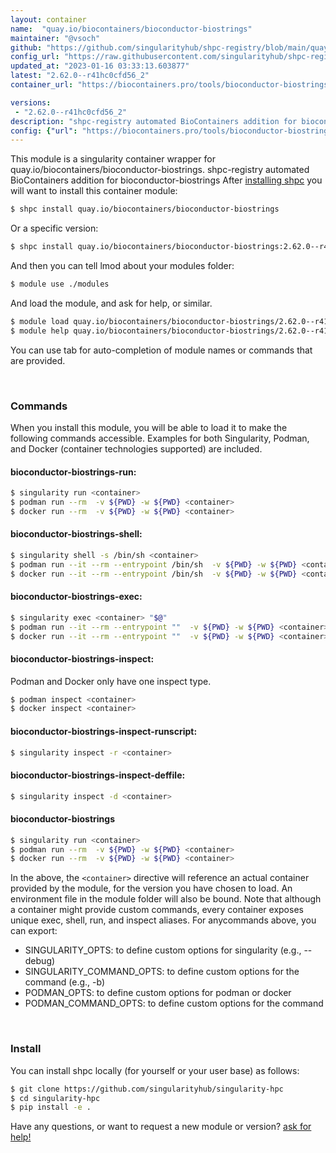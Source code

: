```yaml
---
layout: container
name:  "quay.io/biocontainers/bioconductor-biostrings"
maintainer: "@vsoch"
github: "https://github.com/singularityhub/shpc-registry/blob/main/quay.io/biocontainers/bioconductor-biostrings/container.yaml"
config_url: "https://raw.githubusercontent.com/singularityhub/shpc-registry/main/quay.io/biocontainers/bioconductor-biostrings/container.yaml"
updated_at: "2023-01-16 03:33:13.603877"
latest: "2.62.0--r41hc0cfd56_2"
container_url: "https://biocontainers.pro/tools/bioconductor-biostrings"

versions:
 - "2.62.0--r41hc0cfd56_2"
description: "shpc-registry automated BioContainers addition for bioconductor-biostrings"
config: {"url": "https://biocontainers.pro/tools/bioconductor-biostrings", "maintainer": "@vsoch", "description": "shpc-registry automated BioContainers addition for bioconductor-biostrings", "latest": {"2.62.0--r41hc0cfd56_2": "sha256:38a4ef4ef521d979079946abc64b32a68ae0ffced7c4174cfc6c8df2a7026473"}, "tags": {"2.62.0--r41hc0cfd56_2": "sha256:38a4ef4ef521d979079946abc64b32a68ae0ffced7c4174cfc6c8df2a7026473"}, "docker": "quay.io/biocontainers/bioconductor-biostrings"}
---
```


This module is a singularity container wrapper for quay.io/biocontainers/bioconductor-biostrings.
shpc-registry automated BioContainers addition for bioconductor-biostrings
After [installing shpc](#install) you will want to install this container module:


```bash
$ shpc install quay.io/biocontainers/bioconductor-biostrings
```

Or a specific version:

```bash
$ shpc install quay.io/biocontainers/bioconductor-biostrings:2.62.0--r41hc0cfd56_2
```

And then you can tell lmod about your modules folder:

```bash
$ module use ./modules
```

And load the module, and ask for help, or similar.

```bash
$ module load quay.io/biocontainers/bioconductor-biostrings/2.62.0--r41hc0cfd56_2
$ module help quay.io/biocontainers/bioconductor-biostrings/2.62.0--r41hc0cfd56_2
```

You can use tab for auto-completion of module names or commands that are provided.

<br>

### Commands

When you install this module, you will be able to load it to make the following commands accessible.
Examples for both Singularity, Podman, and Docker (container technologies supported) are included.

#### bioconductor-biostrings-run:

```bash
$ singularity run <container>
$ podman run --rm  -v ${PWD} -w ${PWD} <container>
$ docker run --rm  -v ${PWD} -w ${PWD} <container>
```

#### bioconductor-biostrings-shell:

```bash
$ singularity shell -s /bin/sh <container>
$ podman run --it --rm --entrypoint /bin/sh  -v ${PWD} -w ${PWD} <container>
$ docker run --it --rm --entrypoint /bin/sh  -v ${PWD} -w ${PWD} <container>
```

#### bioconductor-biostrings-exec:

```bash
$ singularity exec <container> "$@"
$ podman run --it --rm --entrypoint ""  -v ${PWD} -w ${PWD} <container> "$@"
$ docker run --it --rm --entrypoint ""  -v ${PWD} -w ${PWD} <container> "$@"
```

#### bioconductor-biostrings-inspect:

Podman and Docker only have one inspect type.

```bash
$ podman inspect <container>
$ docker inspect <container>
```

#### bioconductor-biostrings-inspect-runscript:

```bash
$ singularity inspect -r <container>
```

#### bioconductor-biostrings-inspect-deffile:

```bash
$ singularity inspect -d <container>
```



#### bioconductor-biostrings

```bash
$ singularity run <container>
$ podman run --rm  -v ${PWD} -w ${PWD} <container>
$ docker run --rm  -v ${PWD} -w ${PWD} <container>
```


In the above, the `<container>` directive will reference an actual container provided
by the module, for the version you have chosen to load. An environment file in the
module folder will also be bound. Note that although a container
might provide custom commands, every container exposes unique exec, shell, run, and
inspect aliases. For anycommands above, you can export:

 - SINGULARITY_OPTS: to define custom options for singularity (e.g., --debug)
 - SINGULARITY_COMMAND_OPTS: to define custom options for the command (e.g., -b)
 - PODMAN_OPTS: to define custom options for podman or docker
 - PODMAN_COMMAND_OPTS: to define custom options for the command

<br>

### Install

You can install shpc locally (for yourself or your user base) as follows:

```bash
$ git clone https://github.com/singularityhub/singularity-hpc
$ cd singularity-hpc
$ pip install -e .
```

Have any questions, or want to request a new module or version? [ask for help!](https://github.com/singularityhub/singularity-hpc/issues)
